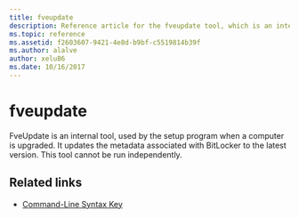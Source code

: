 ```yaml
---
title: fveupdate
description: Reference article for the fveupdate tool, which is an internal tool used by the setup program when a computer is upgraded.
ms.topic: reference
ms.assetid: f2603607-9421-4e8d-b9bf-c5519814b39f
ms.author: alalve
author: xelu86
ms.date: 10/16/2017
---
```


# fveupdate

FveUpdate is an internal tool, used by the setup program when a computer is upgraded. It updates the metadata associated with BitLocker to the latest version. This tool cannot be run independently.

## Related links

- [Command-Line Syntax Key](command-line-syntax-key.md)
